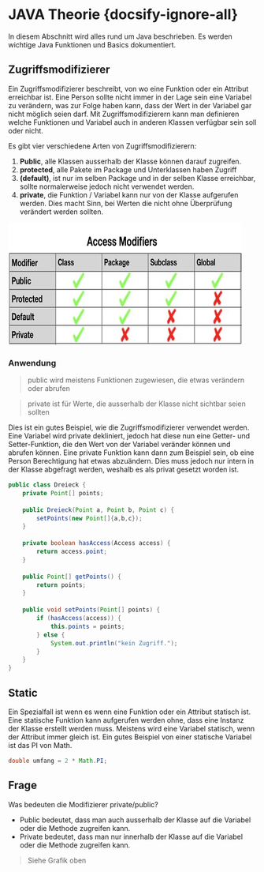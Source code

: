 # JAVA Theorie {docsify-ignore-all}

In diesem Abschnitt wird alles rund um Java beschrieben. Es werden wichtige Java Funktionen und Basics dokumentiert.

## Zugriffsmodifizierer

Ein Zugriffsmodifizierer beschreibt, von wo eine Funktion oder ein Attribut erreichbar ist. Eine Person sollte nicht immer in der Lage sein eine Variabel zu verändern, was zur Folge haben kann, dass der Wert in der Variabel gar nicht möglich seien darf. Mit Zugriffsmodifizierern kann man definieren welche Funktionen und Variabel auch in anderen Klassen verfügbar sein soll oder nicht.

Es gibt vier verschiedene Arten von Zugriffsmodifizierern:
1. **Public**, alle Klassen ausserhalb der Klasse können darauf zugreifen.
2. **protected**, alle Pakete im Package und Unterklassen haben Zugriff
3. **(default)**, ist nur im selben Package und in der selben Klasse erreichbar, sollte normalerweise jedoch nicht verwendet werden.
4. **private**, die Funktion / Variabel kann nur von der Klasse aufgerufen werden. Dies macht Sinn, bei Werten die nicht ohne Überprüfung verändert werden sollten.

![Zugriffsmodifizierer](Zugriffsmodifizierer.jpeg)

### Anwendung

> public wird meistens Funktionen zugewiesen, die etwas verändern oder abrufen

> private ist für Werte, die ausserhalb der Klasse nicht sichtbar seien sollten

Dies ist ein gutes Beispiel, wie die Zugriffsmodifizierer verwendet werden.
Eine Variabel wird private dekliniert, jedoch hat diese nun eine Getter- und Setter-Funktion, die den Wert von der Variabel veränder können und abrufen können.
Eine private Funktion kann dann zum Beispiel sein, ob eine Person Berechtigung hat etwas abzuändern. Dies muss jedoch nur intern in der Klasse abgefragt werden, weshalb es als privat gesetzt worden ist.
```java
public class Dreieck {
    private Point[] points;

    public Dreieck(Point a, Point b, Point c) {
        setPoints(new Point[]{a,b,c});
    }

    private boolean hasAccess(Access access) {
        return access.point;
    }

    public Point[] getPoints() {
        return points;
    }

    public void setPoints(Point[] points) {
        if (hasAccess(access)) {
            this.points = points;
        } else {
            System.out.println("kein Zugriff.");
        }
    }
}
```

## Static

Ein Spezialfall ist wenn es wenn eine Funktion oder ein Attribut statisch ist. Eine statische Funktion kann aufgerufen werden ohne, dass eine Instanz der Klasse erstellt werden muss. Meistens wird eine Variabel statisch, wenn der Attribut immer gleich ist. Ein gutes Beispiel von einer statische Variabel ist das PI von Math.

```java
double umfang = 2 * Math.PI;
```

## Frage


<div class="question-box">
  Was bedeuten die Modifizierer private/public?
</div>

- Public bedeutet, dass man auch ausserhalb der Klasse auf die Variabel oder die Methode zugreifen kann.
- Private bedeutet, dass man nur innerhalb der Klasse auf die Variabel oder die Methode zugreifen kann.
> Siehe Grafik oben
